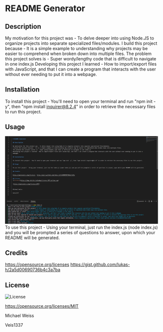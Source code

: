 
  # README Generator

  ## Description

  My motivation for this project was - To delve deeper into using Node.JS to organize projects into separate specialized files/modules.
  I build this project because - It is a simple example to understanding why projects may be easier to comprehend when broken down into multiple files.
  The problem this project solves is - Super wordy/lengthy code that is difficult to navigate in one index.js
  Developing this project I learned - How to import/export files with JavaScript, and that I can create a program that interacts with the user without ever needing to put it into a webpage.

  ## Installation

  To install this project - You'll need to open your terminal and run "npm init -y", then "npm install inquirer@8.2.4" in order to retrieve the necessary files to run this project. 

  ## Usage
  ![Screenshot](Screenshot%202023-01-30%20115949.png)
  To use this project - Using your terminal, just run the index.js (node index.js) and you will be prompted a series of questions to answer, upon which your README will be generated.

  ## Credits

  https://opensource.org/licenses  https://gist.github.com/lukas-h/2a5d00690736b4c3a7ba

  ## License 
  ![License](https://img.shields.io/badge/License-MIT-yellow.svg)
 
  <https://opensource.org/licenses/MIT>
  

  Michael Weiss

  Veis1337
  